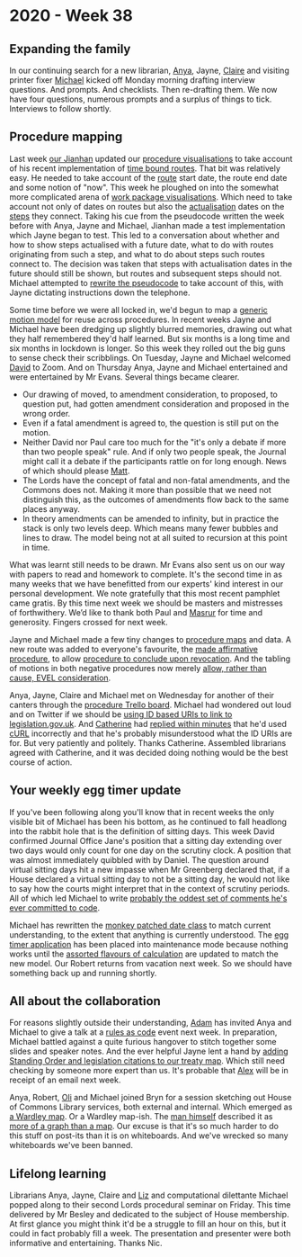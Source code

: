 # 2020 - Week 38

## Expanding the family

In our continuing search for a new librarian, [Anya](https://twitter.com/bitten_), Jayne, [Claire](https://twitter.com/tinysprite) and visiting printer fixer [Michael](https://twitter.com/fantasticlife) kicked off Monday morning drafting interview questions. And prompts. And checklists. Then re-drafting them. We now have four questions, numerous prompts and a surplus of things to tick. Interviews to follow shortly.

## Procedure mapping

Last week [our Jianhan](https://twitter.com/jianhanzhu) updated our [procedure visualisations](https://procedures.azurewebsites.net/Procedures/6/graph) to take account of his recent implementation of [time bound routes](https://trello.com/c/CDGB80DD/57-time-bound-routes). That bit was relatively easy. He needed to take account of the [route](https://ukparliament.github.io/ontologies/procedure/procedure-ontology.html#d4e164) start date, the route end date and some notion of "now". This week he ploughed on into the somewhat more complicated arena of [work package visualisations](https://procedures.azurewebsites.net/WorkPackages/3167/graph). Which need to take account not only of dates on routes but also the [actualisation](https://ukparliament.github.io/ontologies/procedure/procedure-ontology.html#d4e382) dates on the [steps](https://ukparliament.github.io/ontologies/procedure/procedure-ontology.html#d4e175) they connect. Taking his cue from the pseudocode written the week before with Anya, Jayne and Michael, Jianhan made a test implementation which Jayne began to test. This led to a conversation about whether and how to show steps actualised with a future date, what to do with routes originating from such a step, and what to do about steps such routes connect to. The decision was taken that steps with actualisation dates in the future should still be shown, but routes and subsequent steps should not. Michael attempted to [rewrite the pseudocode](https://ukparliament.github.io/ontologies/procedure/flowcharts/meta/parsing/) to take account of this, with Jayne dictating instructions down the telephone.

Some time before we were all locked in, we'd begun to map a [generic motion model](https://github.com/ukparliament/ontologies/blob/master/procedure/flowcharts/meta/motions/motion.pdf) for reuse across procedures. In recent weeks Jayne and Michael have been dredging up slightly blurred memories, drawing out what they half remembered they'd half learned. But six months is a long time and six months in lockdown is longer. So this week they rolled out the big guns to sense check their scribblings. On Tuesday, Jayne and Michael welcomed [David](https://twitter.com/clerkly) to Zoom. And on Thursday Anya, Jayne and Michael entertained and were entertained by Mr Evans. Several things became clearer.

- Our drawing of moved, to amendment consideration, to proposed, to question put, had gotten amendment consideration and proposed in the wrong order.
- Even if a fatal amendment is agreed to, the question is still put on the motion.
- Neither David nor Paul care too much for the "it's only a debate if more than two people speak" rule. And if only two people speak, the Journal might call it a debate if the participants rattle on for long enough. News of which should please [Matt](https://twitter.com/MattKorris).
- The Lords have the concept of fatal and non-fatal amendments, and the Commons does not. Making it more than possible that we need not distinguish this, as the outcomes of amendments flow back to the same places anyway.
- In theory amendments can be amended to infinity, but in practice the stack is only two levels deep. Which means many fewer bubbles and lines to draw. The model being not at all suited to recursion at this point in time.

What was learnt still needs to be drawn. Mr Evans also sent us on our way with papers to read and homework to complete. It's the second time in as many weeks that we have benefitted from our experts' kind interest in our personal development. We note gratefully that this most recent pamphlet came gratis. By this time next week we should be masters and mistresses of forthwithery. We’d like to thank both Paul and [Masrur](https://twitter.com/Masrur_Ahmed95) for time and generosity. Fingers crossed for next week.
 
Jayne and Michael made a few tiny changes to [procedure maps](https://ukparliament.github.io/ontologies/procedure/procedure-ontology.html#maps) and data. A new route was added to everyone's favourite, the [made affirmative procedure](https://ukparliament.github.io/ontologies/procedure/flowcharts/sis/made-affirmative.pdf), to allow [procedure to conclude upon revocation](https://trello.com/c/c5w9J688/180-made-affirmative-procedure-revoked-to-concluded-route-needed). And the tabling of motions in both negative procedures now merely [allow, rather than cause, EVEL consideration](https://trello.com/c/w4eU9QsE/172-negative-procedures-in-the-commons-wrong-type-of-route-to-evel).

Anya, Jayne, Claire and Michael met on Wednesday for another of their canters through the [procedure Trello board](https://trello.com/b/HRIwjNQD/parliament-procedure). Michael had wondered out loud and on Twitter if we should be [using ID based URIs to link to legislation.gov.uk](https://trello.com/c/zNHfuUMf/168-should-we-be-using-leggov-id-urls). And [Catherine](https://twitter.com/CathTabone) had [replied within minutes](https://twitter.com/CathTabone/status/1305844888391634946) that he'd used [cURL](https://en.wikipedia.org/wiki/CURL) incorrectly and that he's probably misunderstood what the ID URIs are for. But very patiently and politely. Thanks Catherine. Assembled librarians agreed with Catherine, and it was decided doing nothing would be the best course of action.

## Your weekly egg timer update

If you've been following along you'll know that in recent weeks the only visible bit of Michael has been his bottom, as he continued to fall headlong into the rabbit hole that is the definition of sitting days. This week David confirmed Journal Office Jane's position that a sitting day extending over two days would only count for one day on the scrutiny clock. A position that was almost immediately quibbled with by Daniel. The question around virtual sitting days hit a new impasse when Mr Greenberg declared that, if a House declared a virtual sitting day to not be a sitting day, he would not like to say how the courts might interpret that in the context of scrutiny periods. All of which led Michael to write [probably the oddest set of comments he's ever committed to code](https://github.com/fantasticlife/egg-timer/blob/master/lib/monkey_patching/date.rb#L141).

Michael has rewritten the [monkey patched date class](https://github.com/fantasticlife/egg-timer/blob/master/lib/monkey_patching/date.rb) to match current understanding, to the extent that anything is currently understood. The [egg timer application](http://parliament-calendar.herokuapp.com/) has been placed into maintenance mode because nothing works until the [assorted flavours of calculation](https://github.com/fantasticlife/egg-timer/tree/master/app/controllers/calculations) are updated to match the new model. Our Robert returns from vacation next week. So we should have something back up and running shortly.

## All about the collaboration 

For reasons slightly outside their understanding, [Adam](https://twitter.com/AdamWyner) has invited Anya and Michael to give a talk at a [rules as code](https://govinsider.asia/inclusive-gov/four-things-you-should-know-about-rules-as-code/) event next week. In preparation, Michael battled against a quite furious hangover to stitch together some slides and speaker notes. And the ever helpful Jayne lent a hand by [adding Standing Order and legislation citations to our treaty map](https://ukparliament.github.io/ontologies/procedure/flowcharts/crag-treaties/crag-treaties.pdf). Which still need checking by someone more expert than us. It's probable that [Alex](https://twitter.com/AlexanderHorne1) will be in receipt of an email next week.

Anya, Robert, [Oli](https://twitter.com/olihawkins) and Michael joined Bryn for a session sketching out House of Commons Library services, both external and internal. Which emerged as [a Wardley map](https://twitter.com/fantasticlife/status/1306607040270397448). Or a Wardley map-ish. The [man himself](https://twitter.com/swardley) described it as [more of a graph than a map](https://twitter.com/swardley/status/1306636885700358146). Our excuse is that it's so much harder to do this stuff on post-its than it is on whiteboards. And we've wrecked so many whiteboards we've been banned.
 
## Lifelong learning

Librarians Anya, Jayne, Claire and [Liz](https://twitter.com/greensideknits) and computational dilettante Michael popped along to their second Lords procedural seminar on Friday. This time delivered by Mr Besley and dedicated to the subject of House membership. At first glance you might think it'd be a struggle to fill an hour on this, but it could in fact probably fill a week. The presentation and presenter were both informative and entertaining. Thanks Nic.